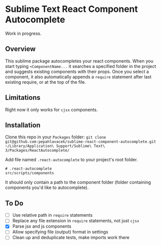 # Sublime Text React Component Autocomplete
Work in progress.

## Overview
This sublime package autocompletes your react components.
When you start typing `<ComponentName...` it searches a specified folder in the project and suggests existing components with their props.
Once you select a component, it also automatically appends a `require` statement after last existing require, or at the top of the file.

## Limitations
Right now it only works for `cjsx` components.

## Installation

Clone this repo in your `Packages` folder:
`git clone git@github.com:pepahlavacek/sublime-react-component-autocomplete.git ~/Library/Application\ Support/Sublime\ Text\ 3/Packages/ReactAutocomplete/`

Add file named `.react-autocomplete` to your project's root folder.
```
# .react-autocomplete
src/scripts/components
```

It should only contain a path to the component folder (folder containing components you'd like to autocomplete).

## To Do
- [ ] Use relative path in `require` statements
- [ ] Replace any file extension in `require` statements, not just `cjsx`
- [x] Parse jsx and js components
- [ ] Allow specifying file (output) format in settings
- [ ] Clean up and deduplicate tests, make imports work there